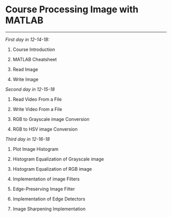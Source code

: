 # Course Processing Image with MATLAB
-------------------------------------------------------------
*First day in 12-14-18:*

  1. Course Introduction

  2. MATLAB Cheatsheet

  3. Read Image

  4. Write Image

*Second day in 12-15-18*

  1. Read Video From a File

  2. Write Video From a File

  3. RGB to Grayscale image Conversion

  4. RGB to HSV image Conversion

*Third day in 12-16-18*

  1. Plot Image Histogram

  2. Histogram Equalization of Grayscale image

  3. Histogram Equalization of RGB image

  4. Implementation of image Filters

  5. Edge-Preserving Image Filter

  6. Implementation of Edge Detectors

  7. Image Sharpening Implementation
